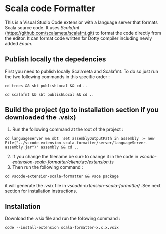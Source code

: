 # Scala code Formatter
This is a Visual Studio Code extension with a language server that formats Scala source code. It uses *Scalafmt* (https://github.com/scalameta/scalafmt.git) to format the code directly from the editor.
It can format code written for Dotty compiler including newly added *Enum*.
## Publish locally the depedencies
First you need to publish locally Scalameta and Scalafmt. To do so just run the two following commands in this specific order :
```shell
cd trees && sbt publishLocal && cd ..
```

```shell
cd scalafmt && sbt publishLocal && cd ..
```

## Build the project (go to installation section if you downloaded the .vsix)
1. Run the following command at the root of the project :
```shell
cd languageServer && sbt 'set assemblyOutputPath in assembly := new File("../vscode-extension-scala-formatter/server/languageServer-assembly.jar")' assembly && cd ..
```
2. If you change the filename be sure to change it in the code in *vscode-extension-scala-formatter/client/src/extension.ts*
3. Then run the following command :
```shell
cd vscode-extension-scala-formatter && vsce package
```
   it will generate the .vsix file in *vscode-extension-scala-formatter/* .See next section for installation instructions.

## Installation
Download the .vsix file and run the following command :
```shell
code --install-extension scala-formatter-x.x.x.vsix
``` 
